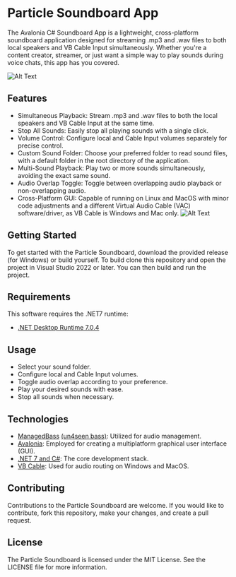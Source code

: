 # Particle Soundboard App 
The Avalonia C# Soundboard App is a lightweight, cross-platform soundboard application designed for streaming .mp3 and .wav files to both local speakers and VB Cable Input simultaneously. Whether you're a content creator, streamer, or just want a simple way to play sounds during voice chats, this app has you covered.

![Alt Text](https://github.com/Particle1904/CSharpSoundBoard/blob/main/SoundboardDescriptionImage.png?raw=true)

## Features
- Simultaneous Playback: Stream .mp3 and .wav files to both the local speakers and VB Cable Input at the same time.
- Stop All Sounds: Easily stop all playing sounds with a single click.
- Volume Control: Configure local and Cable Input volumes separately for precise control.
- Custom Sound Folder: Choose your preferred folder to read sound files, with a default folder in the root directory of the application.
- Multi-Sound Playback: Play two or more sounds simultaneously, avoiding the exact same sound.
- Audio Overlap Toggle: Toggle between overlapping audio playback or non-overlapping audio.
- Cross-Platform GUI: Capable of running on Linux and MacOS with minor code adjustments and a different Virtual Audio Cable (VAC) software/driver, as VB Cable is Windows and Mac only.
![Alt Text](https://github.com/Particle1904/CSharpSoundBoard/blob/main/WLSExample.png?raw=true)

## Getting Started
To get started with the Particle Soundboard, download the provided release (for Windows) or build yourself.
To build clone this repository and open the project in Visual Studio 2022 or later. You can then build and run the project.

## Requirements
This software requires the .NET7 runtime:
- [.NET Desktop Runtime 7.0.4](https://dotnet.microsoft.com/en-us/download/dotnet/7.0)

## Usage
- Select your sound folder.
- Configure local and Cable Input volumes.
- Toggle audio overlap according to your preference.
- Play your desired sounds with ease.
- Stop all sounds when necessary.

## Technologies
- [ManagedBass](https://github.com/ManagedBass/ManagedBass) [(un4seen bass)](https://www.un4seen.com): Utilized for audio management.
- [Avalonia](https://avaloniaui.net): Employed for creating a multiplatform graphical user interface (GUI).
- [.NET 7 and C#](https://dotnet.microsoft.com/en-us/download/dotnet/7.0): The core development stack.
- [VB Cable](https://vb-audio.com/Cable/): Used for audio routing on Windows and MacOS.

## Contributing
Contributions to the Particle Soundboard are welcome. If you would like to contribute, fork this repository, make your changes, and create a pull request.

## License
The Particle Soundboard is licensed under the MIT License. See the LICENSE file for more information.

